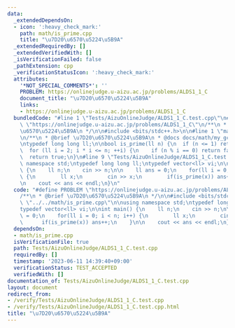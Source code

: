 ```yaml
---
data:
  _extendedDependsOn:
  - icon: ':heavy_check_mark:'
    path: math/is_prime.cpp
    title: "\u7D20\u6570\u5224\u5B9A"
  _extendedRequiredBy: []
  _extendedVerifiedWith: []
  _isVerificationFailed: false
  _pathExtension: cpp
  _verificationStatusIcon: ':heavy_check_mark:'
  attributes:
    '*NOT_SPECIAL_COMMENTS*': ''
    PROBLEM: https://onlinejudge.u-aizu.ac.jp/problems/ALDS1_1_C
    document_title: "\u7D20\u6570\u5224\u5B9A"
    links:
    - https://onlinejudge.u-aizu.ac.jp/problems/ALDS1_1_C
  bundledCode: "#line 1 \"Tests/AizuOnlineJudge/ALDS1_1_C.test.cpp\"\n#define PROBLEM\
    \ \"https://onlinejudge.u-aizu.ac.jp/problems/ALDS1_1_C\"\n/**\n * @brief \u7D20\
    \u6570\u5224\u5B9A\n */\n\n#include <bits/stdc++.h>\n\n#line 1 \"math/is_prime.cpp\"\
    \n/**\n * @brief \u7D20\u6570\u5224\u5B9A\n * @docs docs/math/my_gcd.md\n */\n\
    \ntypedef long long ll;\n\nbool is_prime(ll n) {\n  if (n <= 1) return false;\n\
    \  for (ll i = 2; i * i <= n; ++i) {\n    if (n % i == 0) return false;\n  }\n\
    \  return true;\n}\n#line 9 \"Tests/AizuOnlineJudge/ALDS1_1_C.test.cpp\"\n\nusing\
    \ namespace std;\ntypedef long long ll;\ntypedef vector<ll> vi;\n\nint main()\
    \ {\n    ll n;\n    cin >> n;\n\n    ll ans = 0;\n    for(ll i = 0; i < n; i++)\
    \ {\n        ll x;\n        cin >> x;\n        if(is_prime(x)) ans++;\n    }\n\
    \n    cout << ans << endl;\n}\n"
  code: "#define PROBLEM \"https://onlinejudge.u-aizu.ac.jp/problems/ALDS1_1_C\"\n\
    /**\n * @brief \u7D20\u6570\u5224\u5B9A\n */\n\n#include <bits/stdc++.h>\n\n#include\
    \ \"../../math/is_prime.cpp\"\n\nusing namespace std;\ntypedef long long ll;\n\
    typedef vector<ll> vi;\n\nint main() {\n    ll n;\n    cin >> n;\n\n    ll ans\
    \ = 0;\n    for(ll i = 0; i < n; i++) {\n        ll x;\n        cin >> x;\n  \
    \      if(is_prime(x)) ans++;\n    }\n\n    cout << ans << endl;\n}\n"
  dependsOn:
  - math/is_prime.cpp
  isVerificationFile: true
  path: Tests/AizuOnlineJudge/ALDS1_1_C.test.cpp
  requiredBy: []
  timestamp: '2023-06-11 14:39:40+09:00'
  verificationStatus: TEST_ACCEPTED
  verifiedWith: []
documentation_of: Tests/AizuOnlineJudge/ALDS1_1_C.test.cpp
layout: document
redirect_from:
- /verify/Tests/AizuOnlineJudge/ALDS1_1_C.test.cpp
- /verify/Tests/AizuOnlineJudge/ALDS1_1_C.test.cpp.html
title: "\u7D20\u6570\u5224\u5B9A"
---
```

